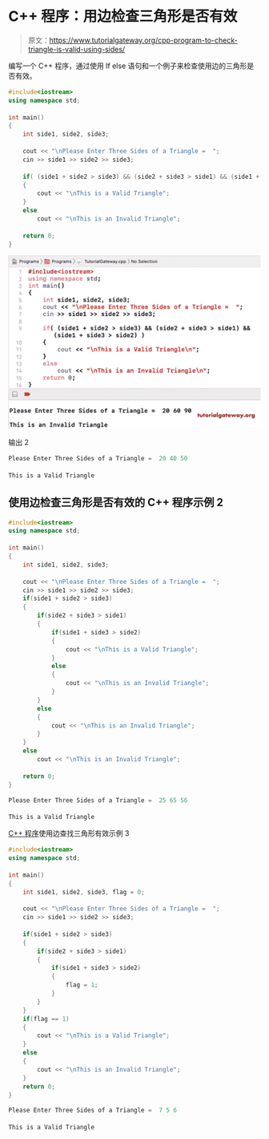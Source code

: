 # C++ 程序：用边检查三角形是否有效

> 原文：<https://www.tutorialgateway.org/cpp-program-to-check-triangle-is-valid-using-sides/>

编写一个 C++ 程序，通过使用 If else 语句和一个例子来检查使用边的三角形是否有效。

```cpp
#include<iostream>
using namespace std;

int main()
{
	int side1, side2, side3;

	cout << "\nPlease Enter Three Sides of a Triangle =  ";
	cin >> side1 >> side2 >> side3;

	if( (side1 + side2 > side3) && (side2 + side3 > side1) && (side1 + side3 > side2) )
  	{
  		cout << "\nThis is a Valid Triangle";
  	}
  	else
    	cout << "\nThis is an Invalid Triangle";

 	return 0;
}
```

![C++ Program to Check Triangle is Valid using Sides 1](img/c3230ed985e86b71c4b427797f6015bf.png)

输出 2

```cpp
Please Enter Three Sides of a Triangle =  20 40 50

This is a Valid Triangle
```

## 使用边检查三角形是否有效的 C++ 程序示例 2

```cpp
#include<iostream>
using namespace std;

int main()
{
	int side1, side2, side3;

	cout << "\nPlease Enter Three Sides of a Triangle =  ";
	cin >> side1 >> side2 >> side3;
	if(side1 + side2 > side3)
  	{
  		if(side2 + side3 > side1)
  		{
  			if(side1 + side3 > side2)
  			{
  				cout << "\nThis is a Valid Triangle";			
			}
			else
			{
				cout << "\nThis is an Invalid Triangle";
			}			  
		}
		else
		{
			cout << "\nThis is an Invalid Triangle";
		}
 	}
  	else
    	cout << "\nThis is an Invalid Triangle";

 	return 0;
}
```

```cpp
Please Enter Three Sides of a Triangle =  25 65 56

This is a Valid Triangle
```

[C++ 程序](https://www.tutorialgateway.org/cpp-programs/)使用边查找三角形有效示例 3

```cpp
#include<iostream>
using namespace std;

int main()
{
	int side1, side2, side3, flag = 0;

	cout << "\nPlease Enter Three Sides of a Triangle =  ";
	cin >> side1 >> side2 >> side3;

	if(side1 + side2 > side3)
  	{
  		if(side2 + side3 > side1)
  		{
  			if(side1 + side3 > side2)
  			{
  				flag = 1;				
			}			  
		}
 	}
 	if(flag == 1)
 	{
 		cout << "\nThis is a Valid Triangle";
	}
	else
	{
		cout << "\nThis is an Invalid Triangle";
	} 
 	return 0;
}
```

```cpp
Please Enter Three Sides of a Triangle =  7 5 6

This is a Valid Triangle
```